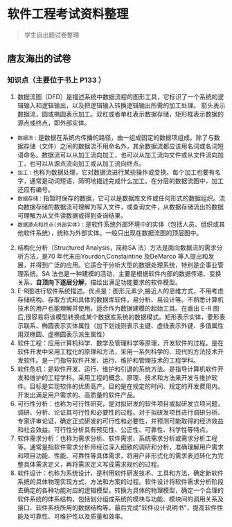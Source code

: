# 软件工程考试资料整理
> 学生自出题试卷整理
## 唐友海出的试卷
### 知识点（主要位于书上 P133 ）
1. 数据流图（DFD）是描述系统中数据流程的图形工具，它标识了一个系统的逻辑输入和逻辑输出，以及把逻辑输入转换逻辑输出所需的加工处理。 箭头表示数据流，圆或椭圆表示加工。双杠或者单杠表示数据存储，矩形框表示数据的源点或终点，即外部实体。
  - `数据流` : 是数据在系统内传播的路径，由一组成固定的数据项组成。除了与数据存储（文件）之间的数据流不用命名外，其余数据流都应该用名词或名词短语命名。数据流可以从加工流向加工，也可以从加工流向文件或从文件流向加工，也可以从源点流向加工或从加工流向终点。
  - `加工` : 也称为数据处理，它对数据流进行某些操作或变换。每个加工也要有名字，通常是动词短语，简明地描述完成什么加工。在分层的数据流图中，加工还应有编号。
  - `数据存储` : 指暂时保存的数据，它可以是数据库文件或任何形式的数据组织。流向数据存储的数据流可理解为写入文件，或查询文件，从数据存储流出的数据可理解为从文件读数据或得到查询结果。
  - `数据源点和终点(外部实体)` : 是软件系统外部环境中的实体（包括人员、组织或其他软件系统），统称为外部实体。一般只出现在数据流图的顶层图中。
2. 结构化分析（Structured Analysis，简称SA 法）方法是面向数据流的需求分析方法，是70 年代末由Yourdon,Constaintine 及DeMarco 等人提出和发展，并得到广泛的应用。它适合于分析大型的数据处理系统，特别是企事业管理系统。SA 法也是一种建模的活动，主要是根据软件内部的数据传递、变换关系，**自顶向下逐层分解**，描绘出满足功能要求的软件模型。
3. E-R图进行软件系统描述。优点是：图形元素少,接近人的思维方式，不用考虑存储结构、存取方式和具体的数据库软件，易分析、易设计等。不熟悉计算机技术的用户也能理解并使用，适合作为数据建模的起始工具。在画出 E-R 图后,很容易将该模型转换成某个数据库系统的数据模式。矩形表示实体，菱形表示联系、椭圆表示实体属性（加下划线则表示主键、虚线表示外键、多值属性用双椭圆、虚椭圆表示派生属性）
4. 软件工程：应用计算机科学、数学及管理科学等原理，开发软件的过程。是在软件开发中采用工程化的原理和方法，采用一系列科学的、现代的方法技术开发软件。是一门指导软件开发、运行、维护和管理技术的工程学科。
5. 软件危机：是软件开发、运行、维护和引退的系统方法。是指导计算机软件开发和维护的工程学科。采用工程的概念、原理、技术和方法来开发与维护软件。目标是实现软件的优质高产。目的是在规定的时间、规定的开发费用内。开发出满足用户需求的、高质量的软件产品。
6. 可行性分析：也称为可行性研究，是对拟研发的软件项目或拟研发立项问题，调研、分析、论证其可行性和必要性的过程。对于拟研发项目进行调研分析、专家评审论证，确定正式研发的可行性和必要性，并预测可能取得的经济效益和社会效益。可行性分析具有预见性、公正性、可靠性、科学性等特点。
7. 软件需求分析：也称为需求分析、软件需求、系统需求分析或需求分析工程等。通常是指软件需求分析师经过深入细致的调研和分析，准确理解用户需求和项目功能、性能、可靠性等具体需求，将用户非形式化的需求表述转化为完整具体需求定义，再将需求定义写成需求规约的过程。
8. 软件设计：也称为系统设计，是利用软件研发技术、工具和方法，确定新软件系统的具体物理实现方式、方法和方案的过程。软件设计将软件需求分析阶段去确定的各种功能对应的逻辑模型，转换为具体的物理模型，确定一个合理的软件系统的体系结构，包括划分组成系统的模块与功能、模块间的调用关系及接口、软件系统所用的数据结构等，最后完成“软件设计说明书”，提高软件性能及可靠性、可维护性以及质量和效率。
